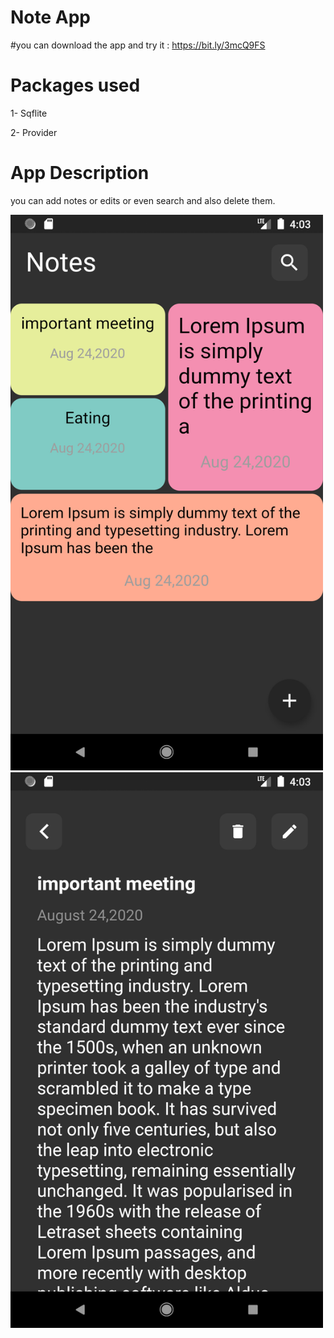 # Note App

#you can download the app and try it : https://bit.ly/3mcQ9FS
# Packages used

1- Sqflite 

2- Provider

# App Description

you can add notes or edits or even search and also delete them.


<img src="app_images/Screenshot_1598234605.png" width="500" >
<img src="app_images/Screenshot_1598234617.png" width="500" >




